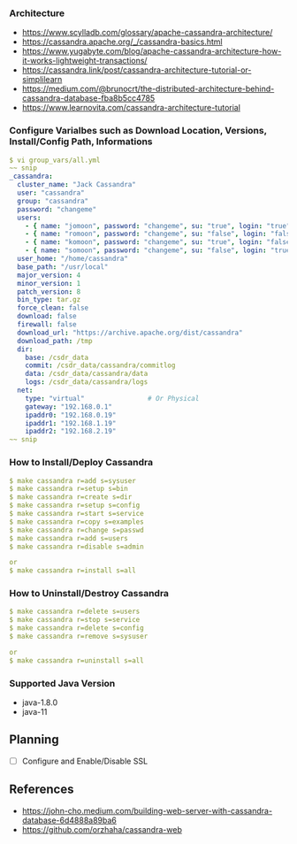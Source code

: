 ### Architecture
- https://www.scylladb.com/glossary/apache-cassandra-architecture/
- https://cassandra.apache.org/_/cassandra-basics.html
- https://www.yugabyte.com/blog/apache-cassandra-architecture-how-it-works-lightweight-transactions/
- https://cassandra.link/post/cassandra-architecture-tutorial-or-simplilearn
- https://medium.com/@brunocrt/the-distributed-architecture-behind-cassandra-database-fba8b5cc4785
- https://www.learnovita.com/cassandra-architecture-tutorial

### Configure Varialbes such as Download Location, Versions, Install/Config Path, Informations
```yaml
$ vi group_vars/all.yml
~~ snip
_cassandra:
  cluster_name: "Jack Cassandra"
  user: "cassandra"
  group: "cassandra"
  password: "changeme"
  users:
    - { name: "jomoon", password: "changeme", su: "true", login: "true" }
    - { name: "romoon", password: "changeme", su: "false", login: "false" }
    - { name: "komoon", password: "changeme", su: "true", login: "false" }
    - { name: "somoon", password: "changeme", su: "false", login: "true" }
  user_home: "/home/cassandra"
  base_path: "/usr/local"
  major_version: 4
  minor_version: 1
  patch_version: 8
  bin_type: tar.gz
  force_clean: false
  download: false
  firewall: false
  download_url: "https://archive.apache.org/dist/cassandra"
  download_path: /tmp
  dir:
    base: /csdr_data
    commit: /csdr_data/cassandra/commitlog
    data: /csdr_data/cassandra/data
    logs: /csdr_data/cassandra/logs
  net:
    type: "virtual"                # Or Physical
    gateway: "192.168.0.1"
    ipaddr0: "192.168.0.19"
    ipaddr1: "192.168.1.19"
    ipaddr2: "192.168.2.19"
~~ snip
```

### How to Install/Deploy Cassandra
```yaml
$ make cassandra r=add s=sysuser
$ make cassandra r=setup s=bin
$ make cassandra r=create s=dir
$ make cassandra r=setup s=config
$ make cassandra r=start s=service
$ make cassandra r=copy s=examples
$ make cassandra r=change s=passwd
$ make cassandra r=add s=users
$ make cassandra r=disable s=admin

or
$ make cassandra r=install s=all
```

### How to Uninstall/Destroy Cassandra
```yaml
$ make cassandra r=delete s=users
$ make cassandra r=stop s=service
$ make cassandra r=delete s=config
$ make cassandra r=remove s=sysuser

or
$ make cassandra r=uninstall s=all
```

### Supported Java Version
- java-1.8.0
- java-11

## Planning
- [ ] Configure and Enable/Disable SSL

## References
- https://john-cho.medium.com/building-web-server-with-cassandra-database-6d4888a89ba6
- https://github.com/orzhaha/cassandra-web

